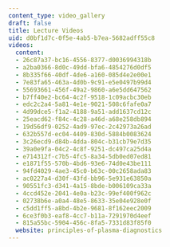 ```yaml
---
content_type: video_gallery
draft: false
title: Lecture Videos
uid: d0bf1d7c-0f5e-4ab5-b7ea-5682adff55c8
videos:
  content:
  - 26c87a37-bc16-4556-8377-d0036994318b
  - a2ba0366-8d0c-49dd-bfa6-4854276d0df5
  - 8b335f66-40df-4de6-a160-085d4e2e00e1
  - 7e83fa65-463a-4d0b-9c91-e5e0497b99d4
  - 55693661-456f-49a2-9860-a6e5dd647562
  - b7ff40e2-bc64-4c2f-9518-1c09acbc30eb
  - edc2c2a4-5a81-4e1e-9021-508c6fafe0a7
  - 4d99dce5-f1a2-4188-9a51-add1637cd12c
  - 25eacd62-f84c-4c28-a46d-a68e258db894
  - 19d56df9-0252-4ad9-97ec-2c42973a26ad
  - 632b557d-ec04-4409-830d-5884b0083624
  - 3c26ecd9-d84b-4dda-804c-b31cb79e7d35
  - 39a0e9fa-04c2-4c8f-9251-dc497ca25d4a
  - e714312f-c7b5-4fc5-8a34-5db0ed07ed81
  - e1871f55-570b-4bd6-93e6-74d0e43be111
  - 94fd4029-4ae3-45c0-b63c-00c2658ada83
  - ac0227a4-d30f-43fd-bb96-5e931e63850a
  - 90551fc3-d341-4a15-8bde-b006109ca33a
  - 4ccd452e-2041-4e0a-b23c-99ef400f962c
  - 02738b6e-a0a4-48e5-8633-35e04e928e0f
  - c5dd1ff5-a8bd-4b2e-9681-8f162eec2009
  - 6ce3f0b3-eaf8-4cc7-b11a-7291970d4eef
  - 815a55bc-5904-456c-8fa5-7331d83f85f0
  website: principles-of-plasma-diagnostics
---
```

